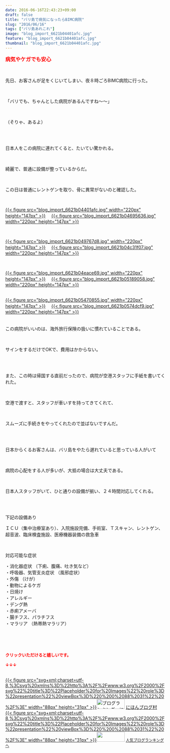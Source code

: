 ```yaml
---
date: 2016-06-16T22:43:23+09:00
draft: false
title: "バリ島で病気になったらBIMC病院"
slug: "2016/06/16"
tags: ["バリ島あれこれ"]
image: "blog_import_6621b04401afc.jpg"
feature: "blog_import_6621b04401afc.jpg"
thumbnail: "blog_import_6621b04401afc.jpg"
---
```

<p><font color="#ff0000" size="3"><strong>病気やケガでも安心</strong></font></p><br/><p>先日、お客さんが足をくじいてしまい、夜８時ごろBIMC病院に行った。</p><br/><p>「バリでも、ちゃんとした病院があるんですね～～」</p><br/><p>（そりゃ、あるよ）</p><br/><br/><p>日本人をこの病院に連れてくると、たいてい驚かれる。</p><br/><p>綺麗で、普通に設備が整っているからだ。</p><br/><p>この日は普通にレントゲンを取り、骨に異常がないのと確認した。</p><br/><p><a href="blog_import_6621b0453bccf.jpg">{{< figure src="blog_import_6621b04401afc.jpg" width="220px" height="147px" >}}</a> 　<a href="blog_import_6621b047d3e2a.jpg">{{< figure src="blog_import_6621b04695636.jpg" width="220px" height="147px" >}}</a> </p><br/><p><a href="blog_import_6621b04ae56c6.jpg">{{< figure src="blog_import_6621b049767d8.jpg" width="220px" height="147px" >}}</a> 　<a href="blog_import_6621b04d6965b.jpg">{{< figure src="blog_import_6621b04c31f07.jpg" width="220px" height="147px" >}}</a> </p><br/><p><a href="blog_import_6621b050170f6.jpg">{{< figure src="blog_import_6621b04eace69.jpg" width="220px" height="147px" >}}</a> 　<a href="blog_import_6621b052d03c9.jpg">{{< figure src="blog_import_6621b05189058.jpg" width="220px" height="147px" >}}</a> </p><p><br/><a href="blog_import_6621b055ae583.jpg">{{< figure src="blog_import_6621b05470855.jpg" width="220px" height="147px" >}}</a> 　<a href="blog_import_6621b0588305c.jpg">{{< figure src="blog_import_6621b0574dcf9.jpg" width="220px" height="147px" >}}</a> <br/><br/><br/>この病院がいいのは、海外旅行保険の扱いに慣れていることである。</p><br/><p>サインをするだけでOKで、費用はかからない。</p><br/><br/><p>また、この時は帰国する直前だったので、病院が空港スタッフに手紙を書いてくれた。</p><br/><p>空港で渡すと、スタッフが車いすを持ってきてくれて、</p><br/><p>スムーズに手続きをやってくれたので並ばないですんだ。</p><br/><br/><p>日本からくるお客さんは、バリ島をやたら遅れていると思っている人がいて</p><br/><p>病院の心配をする人が多いが、大抵の場合は大丈夫である。</p><br/><p>日本人スタッフがいて、ひと通りの設備が揃い、２４時間対応してくれる。</p><br/><br/><p>下記の設備あり</p><p>ＩＣＵ（集中治療室あり）、入院施設完備、手術室、Ｔスキャン、レントゲン、<br/>超音波、臨床検査施設、医療機器装備の救急車</p><br/><p>対応可能な症状</p><p>・消化器症状 （下痢、腹痛、吐き気など） <br/>・呼吸器、気管支炎症状 （風邪症状） <br/>・外傷 （けが） <br/>・動物によるケガ <br/>・日焼け <br/>・アレルギー <br/>・デング熱 <br/>・赤痢アメーバ <br/>・腸チフス、パラチフス <br/>・マラリア （熱帯熱マラリア）</p><br/><br/><br/><p><font color="#ff0000" size="2"><strong>クリックいただけると嬉しいです。<br/></strong></font></p><p><font color="#ff0000" size="2"><strong>↓↓↓</strong></font></p><p><br/><a href="http://www.blogmura.com/ranking.html" target="_blank">{{< figure src="svg+xml;charset=utf-8,%3Csvg%20xmlns%3D%22http%3A%2F%2Fwww.w3.org%2F2000%2Fsvg%22%20title%3D%22Placeholder%20for%20Images%22%20role%3D%22presentation%22%20viewBox%3D%220%200%2088%2031%22%20%2F%3E" width="88px" height="31px" >}}<noscript><img border="0" alt="ブログランキング・にほんブログ村へ" src="https://img-proxy.blog-video.jp/images?url=http%3A%2F%2Fwww.blogmura.com%2Fimg%2Fwww88_31.gif" width="88" height="31"></noscript></a> <a href="http://www.blogmura.com/ranking.html" target="_blank">にほんブログ村</a> <br/><a title="人気ブログランキングへ" href="link.php?1804582">{{< figure src="svg+xml;charset=utf-8,%3Csvg%20xmlns%3D%22http%3A%2F%2Fwww.w3.org%2F2000%2Fsvg%22%20title%3D%22Placeholder%20for%20Images%22%20role%3D%22presentation%22%20viewBox%3D%220%200%2088%2031%22%20%2F%3E" width="88px" height="31px" >}}<noscript><img border="0" src="https://blog.with2.net/img/banner/banner_22.gif" width="88" height="31"></noscript></a> <a style="FONT-SIZE: 12px" href="link.php?1804582">人気ブログランキングへ</a> </p>

